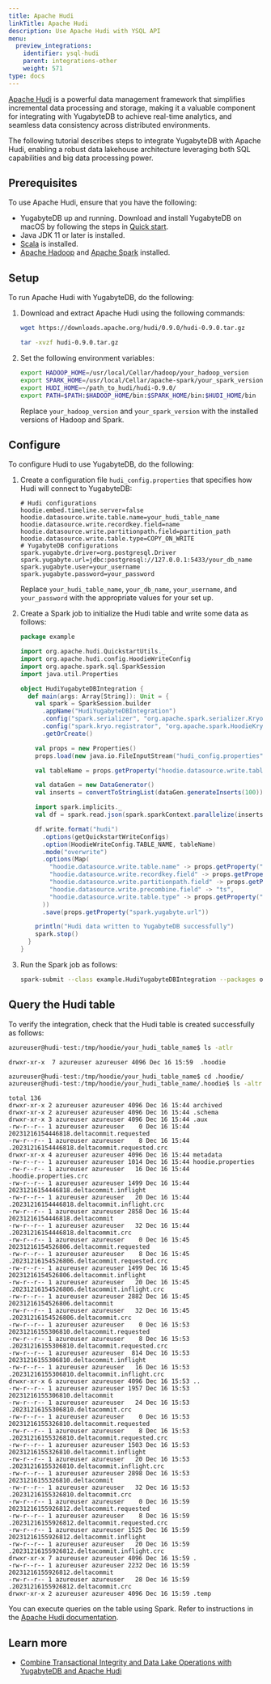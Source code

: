 ```yaml
---
title: Apache Hudi
linkTitle: Apache Hudi
description: Use Apache Hudi with YSQL API
menu:
  preview_integrations:
    identifier: ysql-hudi
    parent: integrations-other
    weight: 571
type: docs
---
```


[Apache Hudi](https://hudi.apache.org/) is a powerful data management framework that simplifies incremental data processing and storage, making it a valuable component for integrating with YugabyteDB to achieve real-time analytics, and seamless data consistency across distributed environments.

The following tutorial describes steps to integrate YugabyteDB with Apache Hudi, enabling a robust data lakehouse architecture leveraging both SQL capabilities and big data processing power.

## Prerequisites

To use Apache Hudi, ensure that you have the following:

- YugabyteDB up and running. Download and install YugabyteDB on macOS by following the steps in [Quick start](../../quick-start/).
- Java JDK 11 or later is installed.
- [Scala](https://www.scala-lang.org/download/) is installed.
- [Apache Hadoop](https://hadoop.apache.org/releases.html) and [Apache Spark](https://spark.apache.org/downloads.html) installed.

## Setup

To run Apache Hudi with YugabyteDB, do the following:

1. Download and extract Apache Hudi using the following commands:

    ```sh
    wget https://downloads.apache.org/hudi/0.9.0/hudi-0.9.0.tar.gz
    ```

    ```sh
    tar -xvzf hudi-0.9.0.tar.gz
    ```

1. Set the following environment variables:

    ```sh
    export HADOOP_HOME=/usr/local/Cellar/hadoop/your_hadoop_version
    export SPARK_HOME=/usr/local/Cellar/apache-spark/your_spark_version
    export HUDI_HOME=~/path_to_hudi/hudi-0.9.0/
    export PATH=$PATH:$HADOOP_HOME/bin:$SPARK_HOME/bin:$HUDI_HOME/bin
    ```

    Replace `your_hadoop_version` and `your_spark_version` with the installed versions of Hadoop and Spark.

## Configure

To configure Hudi to use YugabyteDB, do the following:

1. Create a configuration file `hudi_config.properties` that specifies how Hudi will connect to YugabyteDB:

    ```properties
    # Hudi configurations
    hoodie.embed.timeline.server=false
    hoodie.datasource.write.table.name=your_hudi_table_name
    hoodie.datasource.write.recordkey.field=name
    hoodie.datasource.write.partitionpath.field=partition_path
    hoodie.datasource.write.table.type=COPY_ON_WRITE
    # YugabyteDB configurations
    spark.yugabyte.driver=org.postgresql.Driver
    spark.yugabyte.url=jdbc:postgresql://127.0.0.1:5433/your_db_name
    spark.yugabyte.user=your_username
    spark.yugabyte.password=your_password
    ```

    Replace `your_hudi_table_name`, `your_db_name`, `your_username`, and `your_password` with the appropriate values for your set up.

1. Create a Spark job to initialize the Hudi table and write some data as follows:

    ```scala
    package example

    import org.apache.hudi.QuickstartUtils._
    import org.apache.hudi.config.HoodieWriteConfig
    import org.apache.spark.sql.SparkSession
    import java.util.Properties

    object HudiYugabyteDBIntegration {
      def main(args: Array[String]): Unit = {
        val spark = SparkSession.builder
          .appName("HudiYugabyteDBIntegration")
          .config("spark.serializer", "org.apache.spark.serializer.KryoSerializer")
          .config("spark.kryo.registrator", "org.apache.spark.HoodieKryoRegistrar")
          .getOrCreate()

        val props = new Properties()
        props.load(new java.io.FileInputStream("hudi_config.properties"))

        val tableName = props.getProperty("hoodie.datasource.write.table.name")

        val dataGen = new DataGenerator()
        val inserts = convertToStringList(dataGen.generateInserts(100))

        import spark.implicits._
        val df = spark.read.json(spark.sparkContext.parallelize(inserts, 2))

        df.write.format("hudi")
          .options(getQuickstartWriteConfigs)
          .option(HoodieWriteConfig.TABLE_NAME, tableName)
          .mode("overwrite")
          .options(Map(
            "hoodie.datasource.write.table.name" -> props.getProperty("hoodie.datasource.write.table.name"),
            "hoodie.datasource.write.recordkey.field" -> props.getProperty("hoodie.datasource.write.recordkey.field"),
            "hoodie.datasource.write.partitionpath.field" -> props.getProperty("hoodie.datasource.write.partitionpath.field"),
            "hoodie.datasource.write.precombine.field" -> "ts",
            "hoodie.datasource.write.table.type" -> props.getProperty("hoodie.datasource.write.table.type")
          ))
          .save(props.getProperty("spark.yugabyte.url"))

        println("Hudi data written to YugabyteDB successfully")
        spark.stop()
      }
    }
    ```

1. Run the Spark job as follows:

    ```sh
    spark-submit --class example.HudiYugabyteDBIntegration --packages org.apache.hudi:hudi-spark-bundle_2.12:0.9.0 path_to_your_scala_file.jar
    ```

## Query the Hudi table

To verify the integration, check that the Hudi table is created successfully as follows:

```sh
azureuser@hudi-test:/tmp/hoodie/your_hudi_table_name$ ls -atlr
```

```output
drwxr-xr-x  7 azureuser azureuser 4096 Dec 16 15:59  .hoodie
```

```sh
azureuser@hudi-test:/tmp/hoodie/your_hudi_table_name$ cd .hoodie/
azureuser@hudi-test:/tmp/hoodie/your_hudi_table_name/.hoodie$ ls -altr
```

```output
total 136
drwxr-xr-x 2 azureuser azureuser 4096 Dec 16 15:44 archived
drwxr-xr-x 2 azureuser azureuser 4096 Dec 16 15:44 .schema
drwxr-xr-x 3 azureuser azureuser 4096 Dec 16 15:44 .aux
-rw-r--r-- 1 azureuser azureuser	0 Dec 16 15:44 20231216154446818.deltacommit.requested
-rw-r--r-- 1 azureuser azureuser	8 Dec 16 15:44 .20231216154446818.deltacommit.requested.crc
drwxr-xr-x 4 azureuser azureuser 4096 Dec 16 15:44 metadata
-rw-r--r-- 1 azureuser azureuser 1014 Dec 16 15:44 hoodie.properties
-rw-r--r-- 1 azureuser azureuser   16 Dec 16 15:44 .hoodie.properties.crc
-rw-r--r-- 1 azureuser azureuser 1499 Dec 16 15:44 20231216154446818.deltacommit.inflight
-rw-r--r-- 1 azureuser azureuser   20 Dec 16 15:44 .20231216154446818.deltacommit.inflight.crc
-rw-r--r-- 1 azureuser azureuser 2858 Dec 16 15:44 20231216154446818.deltacommit
-rw-r--r-- 1 azureuser azureuser   32 Dec 16 15:44 .20231216154446818.deltacommit.crc
-rw-r--r-- 1 azureuser azureuser	0 Dec 16 15:45 20231216154526806.deltacommit.requested
-rw-r--r-- 1 azureuser azureuser	8 Dec 16 15:45 .20231216154526806.deltacommit.requested.crc
-rw-r--r-- 1 azureuser azureuser 1499 Dec 16 15:45 20231216154526806.deltacommit.inflight
-rw-r--r-- 1 azureuser azureuser   20 Dec 16 15:45 .20231216154526806.deltacommit.inflight.crc
-rw-r--r-- 1 azureuser azureuser 2882 Dec 16 15:45 20231216154526806.deltacommit
-rw-r--r-- 1 azureuser azureuser   32 Dec 16 15:45 .20231216154526806.deltacommit.crc
-rw-r--r-- 1 azureuser azureuser	0 Dec 16 15:53 20231216155306810.deltacommit.requested
-rw-r--r-- 1 azureuser azureuser	8 Dec 16 15:53 .20231216155306810.deltacommit.requested.crc
-rw-r--r-- 1 azureuser azureuser  814 Dec 16 15:53 20231216155306810.deltacommit.inflight
-rw-r--r-- 1 azureuser azureuser   16 Dec 16 15:53 .20231216155306810.deltacommit.inflight.crc
drwxr-xr-x 6 azureuser azureuser 4096 Dec 16 15:53 ..
-rw-r--r-- 1 azureuser azureuser 1957 Dec 16 15:53 20231216155306810.deltacommit
-rw-r--r-- 1 azureuser azureuser   24 Dec 16 15:53 .20231216155306810.deltacommit.crc
-rw-r--r-- 1 azureuser azureuser	0 Dec 16 15:53 20231216155326810.deltacommit.requested
-rw-r--r-- 1 azureuser azureuser	8 Dec 16 15:53 .20231216155326810.deltacommit.requested.crc
-rw-r--r-- 1 azureuser azureuser 1503 Dec 16 15:53 20231216155326810.deltacommit.inflight
-rw-r--r-- 1 azureuser azureuser   20 Dec 16 15:53 .20231216155326810.deltacommit.inflight.crc
-rw-r--r-- 1 azureuser azureuser 2898 Dec 16 15:53 20231216155326810.deltacommit
-rw-r--r-- 1 azureuser azureuser   32 Dec 16 15:53 .20231216155326810.deltacommit.crc
-rw-r--r-- 1 azureuser azureuser	0 Dec 16 15:59 20231216155926812.deltacommit.requested
-rw-r--r-- 1 azureuser azureuser	8 Dec 16 15:59 .20231216155926812.deltacommit.requested.crc
-rw-r--r-- 1 azureuser azureuser 1525 Dec 16 15:59 20231216155926812.deltacommit.inflight
-rw-r--r-- 1 azureuser azureuser   20 Dec 16 15:59 .20231216155926812.deltacommit.inflight.crc
drwxr-xr-x 7 azureuser azureuser 4096 Dec 16 15:59 .
-rw-r--r-- 1 azureuser azureuser 2232 Dec 16 15:59 20231216155926812.deltacommit
-rw-r--r-- 1 azureuser azureuser   28 Dec 16 15:59 .20231216155926812.deltacommit.crc
drwxr-xr-x 2 azureuser azureuser 4096 Dec 16 15:59 .temp
```

You can execute queries on the table using Spark. Refer to instructions in the [Apache Hudi documentation](https://hudi.apache.org/docs/quick-start-guide/#querying).

## Learn more

- [Combine Transactional Integrity and Data Lake Operations with YugabyteDB and Apache Hudi](https://www.yugabyte.com/blog/apache-hudi-data-lakehouse-integration/)
